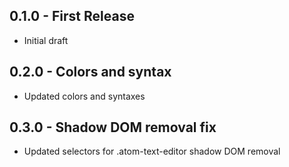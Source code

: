 ## 0.1.0 - First Release
* Initial draft

## 0.2.0 - Colors and syntax
* Updated colors and syntaxes

## 0.3.0 - Shadow DOM removal fix
* Updated selectors for .atom-text-editor shadow DOM removal
